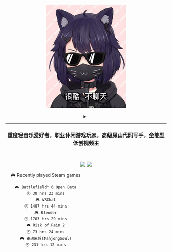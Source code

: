 <p align="center"><img src="./top.jpg" width="50%"/></p>
<details>
    <summary align="center"></summary>
    <p align="center">播放键</p>
</details>

---

<h3 align="center">重度轻音乐爱好者，职业休闲游戏玩家，高级屎山代码写手，全能型低创视频主</h3>
<br>

<p align="center">
  <a target="_blank" href="https://space.bilibili.com/3837681/"><img src="https://img.shields.io/badge/dynamic/json?style=flat-square&logo=bilibili&label=Bilibili&query=data.follower&url=https%3A%2F%2Fapi.bilibili.com%2Fx%2Frelation%2Fstat%3Fvmid%3D3837681%26jsonp%3Djsonp" /></a>
  <a target="_blank" href="https://steamcommunity.com/id/pisdoit"><img src="https://img.shields.io/badge/Steam-232361?logo=Steam&style=flat-square" /></a>
</p>

<div align="center" style="width: 50%">
    
<!-- steam-box start -->
🎮 Recently played Steam games
```text
🎮 Battlefield™ 6 Open Beta         🕘 30 hrs 23 mins
🎮 VRChat                           🕘 1487 hrs 44 mins
🎮 Blender                          🕘 1703 hrs 29 mins
🎮 Risk of Rain 2                   🕘 73 hrs 24 mins
🎮 雀魂麻将(MahjongSoul)            🕘 231 hrs 12 mins
```
<!-- Powered by https://github.com/YouEclipse/steam-box . -->
<!-- steam-box end -->
    
</div>
